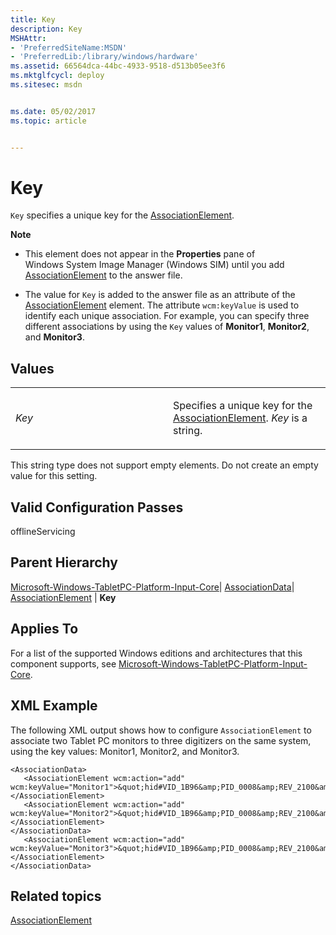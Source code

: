 ```yaml
---
title: Key
description: Key
MSHAttr:
- 'PreferredSiteName:MSDN'
- 'PreferredLib:/library/windows/hardware'
ms.assetid: 66564dca-44bc-4933-9518-d513b05ee3f6
ms.mktglfcycl: deploy
ms.sitesec: msdn


ms.date: 05/02/2017
ms.topic: article


---
```


# Key


`Key` specifies a unique key for the [AssociationElement](microsoft-windows-tabletpc-platform-input-core-associationdata-associationelement.md).

**Note**  
-   This element does not appear in the **Properties** pane of Windows System Image Manager (Windows SIM) until you add [AssociationElement](microsoft-windows-tabletpc-platform-input-core-associationdata-associationelement.md) to the answer file.

-   The value for `Key` is added to the answer file as an attribute of the [AssociationElement](microsoft-windows-tabletpc-platform-input-core-associationdata-associationelement.md) element. The attribute `wcm:keyValue` is used to identify each unique association. For example, you can specify three different associations by using the `Key` values of **Monitor1**, **Monitor2**, and **Monitor3**.

 

## Values


<table>
<colgroup>
<col width="50%" />
<col width="50%" />
</colgroup>
<tbody>
<tr class="odd">
<td><p><em>Key</em></p></td>
<td><p>Specifies a unique key for the <a href="microsoft-windows-tabletpc-platform-input-core-associationdata-associationelement.md" data-raw-source="[AssociationElement](microsoft-windows-tabletpc-platform-input-core-associationdata-associationelement.md)">AssociationElement</a>. <em>Key</em> is a string.</p></td>
</tr>
</tbody>
</table>

 

This string type does not support empty elements. Do not create an empty value for this setting.

## Valid Configuration Passes


offlineServicing

## Parent Hierarchy


[Microsoft-Windows-TabletPC-Platform-Input-Core](microsoft-windows-tabletpc-platform-input-core.md)| [AssociationData](microsoft-windows-tabletpc-platform-input-core-associationdata.md)| [AssociationElement](microsoft-windows-tabletpc-platform-input-core-associationdata-associationelement.md) | **Key**

## Applies To


For a list of the supported Windows editions and architectures that this component supports, see [Microsoft-Windows-TabletPC-Platform-Input-Core](microsoft-windows-tabletpc-platform-input-core.md).

## XML Example


The following XML output shows how to configure `AssociationElement` to associate two Tablet PC monitors to three digitizers on the same system, using the key values: Monitor1, Monitor2, and Monitor3.

```
<AssociationData>
   <AssociationElement wcm:action="add" wcm:keyValue="Monitor1">&quot;hid#VID_1B96&amp;PID_0008&amp;REV_2100&amp;mi_01&amp;col01&quot;=&quot;PCI\\VEN_8086&amp;DEV_4102&amp;SUBSYS_16B510CF|FUJ5812&quot;</AssociationElement>
   <AssociationElement wcm:action="add" wcm:keyValue="Monitor2">&quot;hid#VID_1B96&amp;PID_0008&amp;REV_2100&amp;mi_01&amp;col02&quot;=&quot;PCI\\VEN_8086&amp;DEV_4102&amp;SUBSYS_16B510CF|FUJ5812&quot;</AssociationElement>
</AssociationData>
   <AssociationElement wcm:action="add" wcm:keyValue="Monitor3">&quot;hid#VID_1B96&amp;PID_0008&amp;REV_2100&amp;mi_01&amp;col03&quot;=&quot;PCI\\VEN_8086&amp;DEV_4102&amp;SUBSYS_16B510CF|FUJ5812&quot;</AssociationElement>
</AssociationData>
```

## Related topics


[AssociationElement](microsoft-windows-tabletpc-platform-input-core-associationdata-associationelement.md)

 

 







